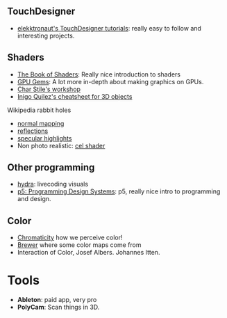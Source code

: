 
## TouchDesigner

 * [elekktronaut's TouchDesigner tutorials](https://www.youtube.com/c/bileamtschepe): really easy to follow and interesting projects.

## Shaders

 * [The Book of Shaders](https://thebookofshaders.com/00/): Really nice introduction to shaders
 * [GPU Gems](https://developer.nvidia.com/gpugems/gpugems/contributors): A lot more in-depth about making graphics on GPUs.
 * [Char Stile's workshop](http://charstiles.com/shader/)
 * [Inigo Quilez's cheatsheet for 3D objects](https://iquilezles.org/articles/distfunctions/)

Wikipedia rabbit holes


 - [normal mapping](https://en.wikipedia.org/wiki/Normal_mapping)
 - [reflections](https://en.wikipedia.org/wiki/Lambertian_reflectance)
 - [specular highlights](https://en.wikipedia.org/wiki/Specular_highlight)
 - Non photo realistic: [cel shader](https://en.wikipedia.org/wiki/Cel_shading)

## Other programming

 * [hydra](https://hydra.ojack.xyz): livecoding visuals
 * [p5: Programming Design Systems](https://programmingdesignsystems.com/): p5, really nice intro to programming and design.


## Color

* [Chromaticity](https://en.wikipedia.org/wiki/Chromaticity) how we perceive color!
* [Brewer](https://en.wikipedia.org/wiki/Cynthia_Brewer) where some color maps come from
* Interaction of Color, Josef Albers. Johannes Itten.



# Tools

 - **Ableton**: paid app, very pro
 - **PolyCam**: Scan things in 3D.

